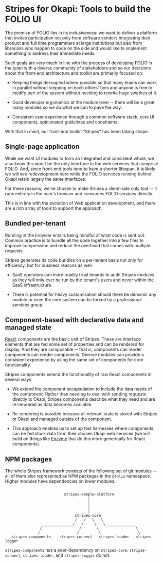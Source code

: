 # Stripes for Okapi: Tools to build the FOLIO UI

The promise of FOLIO lies in its inclusiveness: we want to deliver a platform that invites participation not only from software vendors integrating their product and full time programmers at large institutions but also from librarians who happen to code on the side and would like to implement something to address their immediate needs.

Such goals are very much in line with the process of developing FOLIO in the open with a diverse community of stakeholders and so our decisions about the front-end architecture and toolkit are primarily focused on:

* Keeping things decoupled where possible so that many teams can work in parallel without stepping on each others' toes and anyone is free to modify part of the system without needing to rewrite huge swathes of it.

* Good developer ergonomics at the module level -- there will be a great many modules so we do what we can to pave the way.

* Consistent user experience through a common software stack, core UI components, opinionated guidelines and constraints.

With that in mind, our front-end toolkit "Stripes" has been taking shape.

## Single-page application

While we want UI modules to form an integrated and consistent whole, we also know this won't be the only interface to the web services that comprise FOLIO. And, since front-end tools tend to have a shorter lifespan, it is likely we will see redevelopment here while the FOLIO services running behind Okapi retain largely the same interfaces.

For these reasons, we've chosen to make Stripes a client-side only tool -- it runs entirely in the user's browser and consumes FOLIO services directly.

This is in line with the evolution of Web application development, and there are a rich array of tools to support the approach.

## Bundled per-tenant

Running in the browser entails being mindful of what code is sent out. Common practice is to bundle all the code together into a few files to improve compression and reduce the overhead that comes with multiple requests.

Stripes generates its code bundles on a per-tenant basis not only for efficiency, but for business reasons as well:

* SaaS operators can more readily trust tenants to audit Stripes modules as they will only ever be run by the tenant's users and never within the SaaS infrastructure.

* There is potential for heavy customisation should there be demand: any module or even the core system can be forked by a professional services group.

## Component-based with declarative data and managed state

[React](https://facebook.github.io/react/) components are the basic unit of Stripes. These are interface elements that are fed some set of properties and can be rendered for display. And they are composable -- that is, components can render components can render components. Diverse modules can provide a consistent experience by using the same set of components for core functionality.

Stripes components extend the functionality of raw React components in several ways:

* We extend the component encapsulation to include the data needs of the component. Rather than needing to deal with sending requests directly to Okapi, Stripes components describe what they need and are re-rendered as data becomes available.

* Re-rendering is possible because all relevant state is stored with Stripes or Okapi and managed outside of the component.

* This approach enables us to set up test harnesses where components can be fed stock data from their chosen Okapi web services (we will build on things like [Enzyme](http://airbnb.io/enzyme/) that do this more generically for React components).

## NPM packages

The whole Stripes framework consists of the following set of git modules -- all of them also represented as NPM packages in the `@folio` namespace. Higher modules have dependencies on lower modules.

```

                           stripes-sample-platform
                                      |
                                      |
                                      |
                                      |
                                stripes-core
                                /   /   \   \
                 ______________/   /     \   \______________
                /                 /       \                 \
               /                 /         \                 \
   stripes-components    stripes-connect   stripes-loader   stripes-logger

```
`stripes-components` has a peer-dependency on `stripes-core`.
`stripes-connect`, `stripes-loader`, and `stripes-logger` do not.
